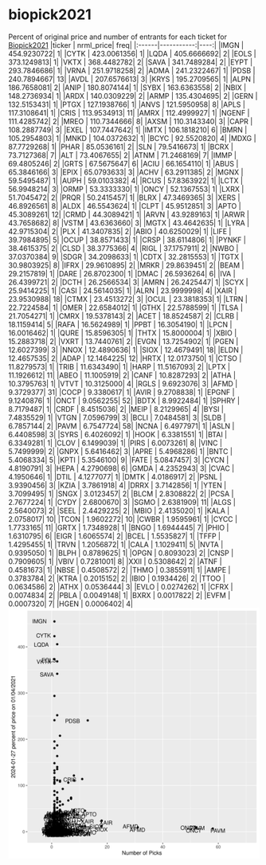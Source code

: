 # biopick2021
Percent of original price and number of entrants for each ticket for [Biopick2021](https://twitter.com/hashtag/Biopick2021)
|ticker |  nrml_price| freq|
|:------|-----------:|----:|
|IMGN   | 454.9230722|    1|
|CYTK   | 423.0061356|    1|
|LQDA   | 405.6666692|    2|
|EOLS   | 373.1249813|    1|
|VKTX   | 368.4482782|    2|
|SAVA   | 341.7489284|    2|
|EYPT   | 293.7846686|    1|
|VRNA   | 251.9718258|    2|
|ADMA   | 241.2322467|    1|
|PDSB   | 240.7894667|   13|
|AVDL   | 207.6576613|    3|
|KRYS   | 195.2709565|    1|
|ALPN   | 186.7658081|    2|
|ANIP   | 180.8074144|    1|
|SYBX   | 163.6363558|    2|
|NBIX   | 148.2736934|    1|
|ARDX   | 140.0309229|    2|
|ARMP   | 135.4304695|    2|
|GERN   | 132.5153431|    1|
|PTGX   | 127.1938766|    1|
|ANVS   | 121.5950958|    8|
|APLS   | 117.3108641|    1|
|CRIS   | 113.9534913|   11|
|AMRX   | 112.4999927|    1|
|NGENF  | 111.4285742|    2|
|MREO   | 110.7344666|    8|
|AXSM   | 110.3143340|    3|
|CAPR   | 108.2887749|    3|
|EXEL   | 107.7447642|    1|
|IMTX   | 106.1818210|    6|
|BMRN   | 105.2954803|    1|
|MNKD   | 104.0372632|    1|
|BCYC   |  92.5520820|    4|
|MDXG   |  87.7729268|    1|
|PHAR   |  85.0536161|    2|
|SLN    |  79.5416673|    1|
|BCRX   |  73.7127368|    7|
|ALT    |  73.4067655|    2|
|ATNM   |  71.2468169|    7|
|IMMP   |  69.4805246|    2|
|GRTS   |  67.5675647|    6|
|ACIU   |  66.1654110|    1|
|ABUS   |  65.3846166|    3|
|EPIX   |  65.0793633|    3|
|ACHV   |  63.2911385|    2|
|MGNX   |  59.5495487|    1|
|AUPH   |  59.0103382|    4|
|RCUS   |  57.8363922|    1|
|LCTX   |  56.9948214|    3|
|ORMP   |  53.3333330|    1|
|ONCY   |  52.1367553|    1|
|LXRX   |  51.7045472|    2|
|PRQR   |  50.2415457|    1|
|BLRX   |  47.3469365|    3|
|XERS   |  46.8926561|    8|
|ALDX   |  46.5543624|    1|
|CLPT   |  45.9512851|    3|
|APTO   |  45.3089261|   12|
|CRMD   |  44.3089421|    1|
|ARVN   |  43.9289163|    1|
|ARWR   |  43.7658682|    8|
|VSTM   |  43.6363660|    3|
|MGTX   |  43.4642635|    1|
|LYRA   |  42.9715304|    2|
|PLX    |  41.3407835|    2|
|ABIO   |  40.6250029|    1|
|LIFE   |  39.7984895|    5|
|OCUP   |  38.8571433|    1|
|CRSP   |  38.6114806|    1|
|PYNKF  |  38.4615375|    2|
|CLSD   |  38.3775366|    4|
|RIGL   |  37.1757911|    2|
|NWBO   |  37.0370384|    9|
|SDGR   |  34.2098633|    1|
|CDTX   |  32.2815553|    1|
|TGTX   |  30.9803925|    8|
|IFRX   |  29.9610895|    2|
|MRKR   |  29.8639451|    2|
|BEAM   |  29.2157819|    1|
|DARE   |  26.8702300|    1|
|DMAC   |  26.5936264|    6|
|IVA    |  26.4399721|    2|
|DCTH   |  26.2566534|    3|
|AMRN   |  26.2425447|    1|
|SCYX   |  25.9414225|    1|
|CASI   |  24.5614035|    1|
|ALRN   |  23.9999998|    4|
|XAIR   |  23.9530988|   18|
|CTMX   |  23.4513272|    3|
|OCUL   |  23.3818353|    1|
|LTRN   |  22.7224584|    1|
|OMER   |  22.6584012|    1|
|GTHX   |  22.5788599|    1|
|TLSA   |  21.7054271|    1|
|CMRX   |  19.5378143|    2|
|ACET   |  18.8524587|    2|
|CLRB   |  18.1159414|    5|
|RAFA   |  16.5624989|    1|
|PPBT   |  16.3054190|    1|
|LPCN   |  16.0016462|    1|
|QURE   |  15.8596305|    1|
|THTX   |  15.8000004|    1|
|XBIO   |  15.2883718|    2|
|VXRT   |  13.7440761|    2|
|EVGN   |  13.7254902|    1|
|PGEN   |  12.6027399|    3|
|NNOX   |  12.4890636|    1|
|SIOX   |  12.4679491|   18|
|ELDN   |  12.4657535|    2|
|ADAP   |  12.1464225|   12|
|HRTX   |  12.0173750|    1|
|CTSO   |  11.8279573|    1|
|TRIB   |  11.6343490|    1|
|HARP   |  11.5167093|    2|
|LPTX   |  11.1926612|   11|
|ABEO   |  11.1005919|    2|
|CANF   |  10.8287293|    2|
|ATHA   |  10.3795763|    1|
|VTVT   |  10.3125000|    4|
|RGLS   |   9.6923076|    3|
|AFMD   |   9.3729377|   31|
|COCP   |   9.3380617|    1|
|AVIR   |   9.2708838|    1|
|EPGNF  |   9.1240876|    1|
|ONCT   |   9.0562255|   52|
|BDTX   |   8.9922484|    1|
|SPHRY  |   8.7179487|    1|
|CRDF   |   8.4515036|    2|
|MEIP   |   8.2129965|    4|
|BYSI   |   7.4835529|    1|
|VTGN   |   7.0596799|    3|
|BCLI   |   7.0484581|    3|
|SLDB   |   6.7857144|    2|
|PAVM   |   6.7547724|   58|
|NCNA   |   6.4977971|    1|
|ASLN   |   6.4408598|    3|
|SYRS   |   6.4026092|    1|
|HOOK   |   6.3381551|    1|
|BTAI   |   6.3349281|    1|
|CLOV   |   6.1499039|    1|
|PIRS   |   6.0073261|    8|
|VINC   |   5.7499999|    2|
|GNPX   |   5.6416462|    3|
|APRE   |   5.4968286|    1|
|BNTC   |   5.4068334|    5|
|KPTI   |   5.3546100|    9|
|FATE   |   5.0847457|    3|
|CYCN   |   4.8190791|    3|
|HEPA   |   4.2790698|    6|
|GMDA   |   4.2352943|    3|
|CVAC   |   4.1950646|    1|
|DTIL   |   4.1277077|    1|
|DMTK   |   4.0186917|    2|
|PSNL   |   3.9390456|    3|
|KZIA   |   3.7861918|    4|
|DRRX   |   3.7142856|    1|
|YTEN   |   3.7099495|    1|
|SNGX   |   3.0123457|    2|
|BLCM   |   2.8308822|    2|
|PCSA   |   2.7677224|    1|
|CYDY   |   2.6800670|    3|
|SGMO   |   2.6381909|   11|
|ALGS   |   2.5640073|    2|
|SEEL   |   2.4429225|    2|
|MBIO   |   2.4135020|    1|
|KALA   |   2.0758017|   10|
|TCON   |   1.9602272|   10|
|CWBR   |   1.9595961|    1|
|CYCC   |   1.7733165|   11|
|GRTX   |   1.7348928|    1|
|BNGO   |   1.6944445|    7|
|PHIO   |   1.6310795|    6|
|EIGR   |   1.6065574|    2|
|BCEL   |   1.5535827|    1|
|TFFP   |   1.4295455|    1|
|TRVN   |   1.2056872|    1|
|CALA   |   1.1029411|    5|
|NVTA   |   0.9395050|    1|
|BLPH   |   0.8789625|    1|
|OPGN   |   0.8093023|    2|
|CNSP   |   0.7909605|    1|
|VBIV   |   0.7281001|    8|
|XXII   |   0.5308642|    2|
|ATNF   |   0.4581673|    1|
|NBSE   |   0.4508572|    2|
|THMO   |   0.3855911|    1|
|AMPE   |   0.3783784|    2|
|KTRA   |   0.2015152|    2|
|IBIO   |   0.1934426|    2|
|TTOO   |   0.0634586|    2|
|ATHX   |   0.0536444|    3|
|EVLO   |   0.0274262|    1|
|CFRX   |   0.0074834|    2|
|PBLA   |   0.0049148|    1|
|BXRX   |   0.0017822|    2|
|EVFM   |   0.0007320|    7|
|HGEN   |   0.0006402|    4|
![retvspicks](biopicks.png?raw=true)
